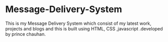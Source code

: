 # Message-Delivery-System
This is my Message Delivery System which consist of my latest work, projects and blogs and this  is built using HTML, CSS ,javascript .developed by prince chauhan.
